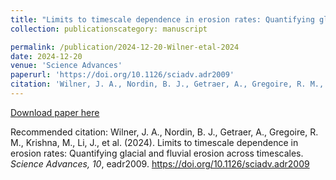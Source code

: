 ```yaml
---
title: "Limits to timescale dependence in erosion rates: Quantifying glacial and fluvial erosion across timescales"
collection: publicationscategory: manuscript

permalink: /publication/2024-12-20-Wilner-etal-2024
date: 2024-12-20
venue: 'Science Advances'
paperurl: 'https://doi.org/10.1126/sciadv.adr2009'
citation: 'Wilner, J. A., Nordin, B. J., Getraer, A., Gregoire, R. M., Krishna, M., Li, J., et al. (2024). Limits to timescale dependence in erosion rates: Quantifying glacial and fluvial erosion across timescales. <i>Science Advances, 10</i>, eadr2009. https://doi.org/10.1126/sciadv.adr2009'
---
```

[Download paper here](https://doi.org/10.1126/sciadv.adr2009)

Recommended citation: Wilner, J. A., Nordin, B. J., Getraer, A., Gregoire, R. M., Krishna, M., Li, J., et al. (2024). Limits to timescale dependence in erosion rates: Quantifying glacial and fluvial erosion across timescales. <i>Science Advances, 10</i>, eadr2009. https://doi.org/10.1126/sciadv.adr2009